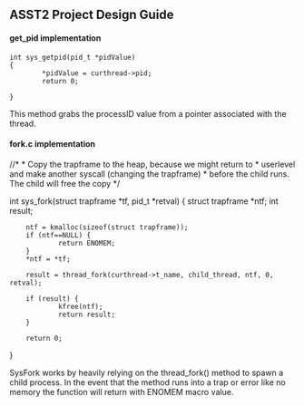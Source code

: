 ## ASST2 Project Design Guide


#### get_pid implementation
 	int sys_getpid(pid_t *pidValue)
 	{
 	        *pidValue = curthread->pid;
 	        return 0;
 	
 	}
This method grabs the processID value from a pointer associated with the thread.

#### fork.c implementation



//*
        * Copy the trapframe to the heap, because we might return to
        * userlevel and make another syscall (changing the trapframe)
        * before the child runs. The child will free the copy */  

   int sys_fork(struct trapframe *tf, pid_t *retval)
   {
        struct trapframe *ntf;
        int result;

        ntf = kmalloc(sizeof(struct trapframe));
        if (ntf==NULL) {
                return ENOMEM;
        }
        *ntf = *tf;

        result = thread_fork(curthread->t_name, child_thread, ntf, 0, retval);

        if (result) {
                kfree(ntf);
                return result;
        }

        return 0;
}

SysFork works by heavily relying on the thread_fork() method to spawn a child process. In the event that the method runs into a trap or error like no memory the function will return with ENOMEM macro value.

